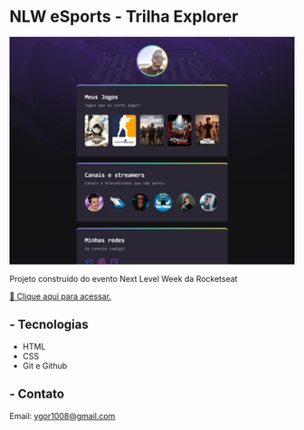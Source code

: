 # NLW eSports - Trilha Explorer

![preview](./.github/preview.png)

Projeto construído do evento Next Level Week da Rocketseat

[🔗 Clique aqui para acessar.](https://xhndz.github.io/nlw-esports/)

## - Tecnologias 

- HTML
- CSS
- Git e Github

## - Contato

Email: ygor1008@gmail.com
